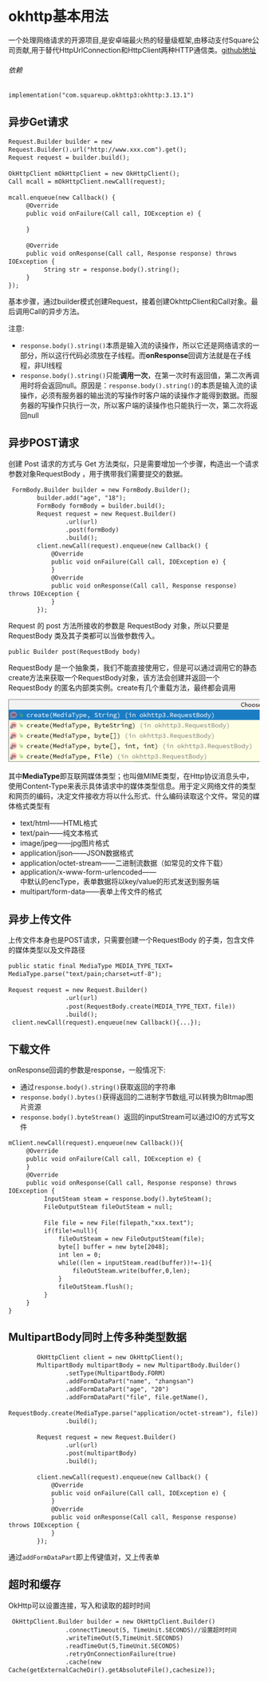 # okhttp基本用法

一个处理网络请求的开源项目,是安卓端最火热的轻量级框架,由移动支付Square公司贡献,用于替代HttpUrlConnection和HttpClient两种HTTP通信类。[github地址](https://github.com/square/okhttp)

###### 依赖

```
implementation("com.squareup.okhttp3:okhttp:3.13.1")
```

## 异步Get请求

```
Request.Builder builder = new Request.Builder().url("http://www.xxx.com").get();
Request request = builder.build();

OkHttpClient mOkHttpClient = new OkHttpClient();
Call mcall = mOkHttpClient.newCall(request);

mcall.enqueue(new Callback() {
     @Override
     public void onFailure(Call call, IOException e) {
                
     }

     @Override
     public void onResponse(Call call, Response response) throws IOException {
          String str = response.body().string();
     }
});
```

基本步骤，通过builder模式创建Request，接着创建OkhttpClient和Call对象。最后调用Call的异步方法。

注意:

- `response.body().string()`本质是输入流的读操作，所以它还是网络请求的一部分，所以这行代码必须放在子线程。而**onResponse**回调方法就是在子线程，非UI线程
- `response.body().string()`只能**调用一次**，在第一次时有返回值，第二次再调用时将会返回null。原因是：`response.body().string()`的本质是输入流的读操作，必须有服务器的输出流的写操作时客户端的读操作才能得到数据。而服务器的写操作只执行一次，所以客户端的读操作也只能执行一次，第二次将返回null

## 异步POST请求

创建 Post 请求的方式与 Get 方法类似，只是需要增加一个步骤，构造出一个请求参数对象RequestBody ，用于携带我们需要提交的数据。

```
 FormBody.Builder builder = new FormBody.Builder();
        builder.add("age", "18");
        FormBody formBody = builder.build();
        Request request = new Request.Builder()
                .url(url)
                .post(formBody)
                .build();
        client.newCall(request).enqueue(new Callback() {
            @Override
            public void onFailure(Call call, IOException e) {
            }
            @Override
            public void onResponse(Call call, Response response) throws IOException {
            }
        });
```

Request 的 post 方法所接收的参数是 RequestBody 对象，所以只要是 RequestBody 类及其子类都可以当做参数传入。

```
public Builder post(RequestBody body)
```

RequestBody 是一个抽象类，我们不能直接使用它，但是可以通过调用它的静态create方法来获取一个RequestBody对象，该方法会创建并返回一个 RequestBody 的匿名内部类实例。create有几个重载方法，最终都会调用

![RequestBody的create方法](image/662236-20180814224259972-147639506.png)

其中**MediaType**即互联网媒体类型；也叫做MIME类型，在Http协议消息头中，使用Content-Type来表示具体请求中的媒体类型信息。用于定义网络文件的类型和网页的编码，决定文件接收方将以什么形式、什么编码读取这个文件。常见的媒体格式类型有

- text/html——HTML格式
- text/pain——纯文本格式
- image/jpeg——jpg图片格式
- application/json——JSON数据格式
- application/octet-stream——二进制流数据（如常见的文件下载）
- application/x-www-form-urlencoded——<form encType="">中默认的encType，表单数据将以key/value的形式发送到服务端
- multipart/form-data——表单上传文件的格式



## 异步上传文件

上传文件本身也是POST请求，只需要创建一个RequestBody 的子类，包含文件的媒体类型以及文件路径

```
public static final MediaType MEDIA_TYPE_TEXT= MediaType.parse("text/pain;charset=utf-8");

Request request = new Request.Builder()
                .url(url)
                .post(RequestBody.create(MEDIA_TYPE_TEXT，file))
                .build();
 client.newCall(request).enqueue(new Callback(){...});
```

## 下载文件

onResponse回调的参数是response，一般情况下:

- 通过`response.body().string()`获取返回的字符串
- `response.body().bytes()`获得返回的二进制字节数组,可以转换为BItmap图片资源
- `response.body().byteStream() `返回的inputStream可以通过IO的方式写文件

```
mClient.newCall(request).enqueue(new Callback()){
     @Override
     public void onFailure(Call call, IOException e) {
     }
     @Override
     public void onResponse(Call call, Response response) throws IOException {
          InputSteam steam = response.body().byteSteam();
          FileOutputSteam fileOutSteam = null;
          
          File file = new File(filepath,"xxx.text");
          if(file!=null){
              fileOutSteam = new FileOutputSteam(file);
              byte[] buffer = new byte[2048];
              int len = 0;
              while((len = inputSteam.read(buffer))!=-1){
                  fileOutSteam.write(buffer,0,len);
              }
              fileOutSteam.flush();
          }
     }
}
```

## MultipartBody同时上传多种类型数据

```
        OkHttpClient client = new OkHttpClient();
        MultipartBody multipartBody = new MultipartBody.Builder()
                .setType(MultipartBody.FORM)
                .addFormDataPart("name", "zhangsan")
                .addFormDataPart("age", "20")
                .addFormDataPart("file", file.getName(),
                 RequestBody.create(MediaType.parse("application/octet-stream"), file))
                .build();
        
        Request request = new Request.Builder()
                .url(url)
                .post(multipartBody)
                .build();
                
        client.newCall(request).enqueue(new Callback() {
            @Override
            public void onFailure(Call call, IOException e) {
            }
            @Override
            public void onResponse(Call call, Response response) throws IOException {
            }
        });
```

通过`addFormDataPart`即上传键值对，又上传表单

## 超时和缓存

OkHttp可以设置连接，写入和读取的超时时间

```
 OkHttpClient.Builder builder = new OkHttpClient.Builder()
                .connectTimeout(5, TimeUnit.SECONDS)//设置超时时间
                .writeTimeOut(5,TimeUnit.SECONDS)
                .readTimeOut(5,TimeUnit.SECONDS)
                .retryOnConnectionFailure(true)
                .cache(new Cache(getExternalCacheDir().getAbsoluteFile(),cachesize));
```









